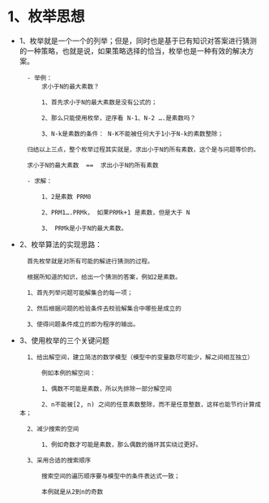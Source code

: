 # 1、枚举思想

- 1、枚举就是一个一个的列举；但是，同时也是基于已有知识对答案进行猜测的一种策略，也就是说，如果策略选择的恰当，枚举也是一种有效的解决方案。

	    - 举例：
	    	求小于N的最大素数？
	    	
			1、首先求小于N的最大素数是没有公式的；
			
			2、那么只能使用枚举，逆序看 N-1、N-2 ….是素数吗？
			
			3、N-k是素数的条件： N-K不能被任何大于1小于N-k的素数整除；
			
		归结以上三点，整个枚举过程其实就是，求出小于N的所有素数，这个是与问题等价的。
		
		求小于N的最大素数  ==  求出小于N的所有素数

	    - 求解：
	    
		    1、2是素数 PRM0
		    
	    	2、PRM1….PRMk， 如果PRMk+1 是素数，但是大于 N
	    	
	    	3、 PRMk是小于N的最大素数。

- 2、枚举算法的实现思路：

		首先枚举就是对所有可能的解进行猜测的过程。
		
		根据所知道的知识，给出一个猜测的答案，例如2是素数。

		1、首先列举问题可能解集合的每一项；
		
		2、然后根据问题的检验条件去校验解集合中哪些是成立的
		
		3、使得问题条件成立的即为程序的输出。

- 3、使用枚举的三个关键问题

		1、给出解空间，建立简洁的数学模型（模型中的变量数尽可能少，解之间相互独立）
		
			例如本例的解空间：
			
			1、偶数不可能是素数，所以先排除一部分解空间
			
			2、n不能被[2, n) 之间的任意素数整除，而不是任意整数，这样也能节约计算成本；
			
		2、减少搜索的空间
		
			1、例如奇数才可能是素数，那么偶数的循环其实绕过更好。
			
		3、采用合适的搜索顺序
		
			搜索空间的遍历顺序要与模型中的条件表达式一致；
			
			本例就是从2到n的奇数